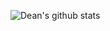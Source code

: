 ![Dean's github stats](https://github-readme-stats.vercel.app/api?username=deanrecord&count_private=true&show_icons=true)
